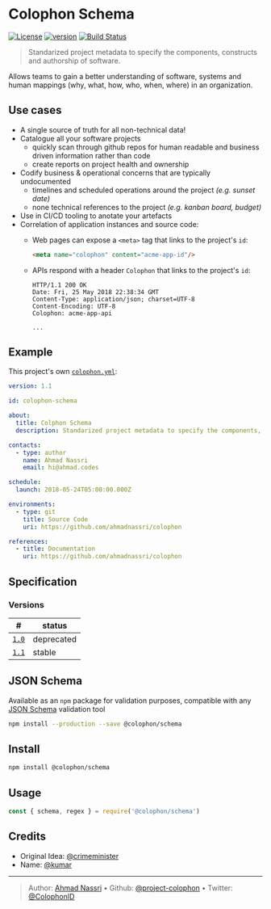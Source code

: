 # Colophon Schema

[![License][license-image]][license-url] [![version][npm-image]][npm-url] [![Build Status][circle-image]][circle-url]

> Standarized project metadata to specify the components, constructs and authorship of software.

Allows teams to gain a better understanding of software, systems and human mappings (why, what, how, who, when, where) in an organization.

## Use cases

- A single source of truth for all non-technical data!
- Catalogue all your software projects
  - quickly scan through github repos for human readable and business driven information rather than code
  - create reports on project health and ownership
- Codify business & operational concerns that are typically undocumented
  - timelines and scheduled operations around the project _(e.g. sunset date)_
  - none technical references to the project _(e.g. kanban board, budget)_
- Use in CI/CD tooling to anotate your artefacts
- Correlation of application instances and source code:
  - Web pages can expose a `<meta>` tag that links to the project's `id`:

    ```html
    <meta name="colophon" content="acme-app-id"/>
    ```
  - APIs respond with a header `Colophon` that links to the project's `id`:

    ```http
    HTTP/1.1 200 OK
    Date: Fri, 25 May 2018 22:38:34 GMT
    Content-Type: application/json; charset=UTF-8
    Content-Encoding: UTF-8
    Colophon: acme-app-api

    ...
    ```

## Example

This project's own [`colophon.yml`](.colophon.yml):

```yaml
version: 1.1

id: colophon-schema

about:
  title: Colphon Schema
  description: Standarized project metadata to specify the components, constructs and authorship of software.

contacts:
  - type: author
    name: Ahmad Nassri 
    email: hi@ahmad.codes

schedule:
  launch: 2018-05-24T05:00:00.000Z

environments:
  - type: git
    title: Source Code
    uri: https://github.com/ahmadnassri/colophon

references:
  - title: Documentation
    uri: https://github.com/ahmadnassri/colophon
```

## Specification

### Versions

| \#                   | status      |
| -------------------- | ----------- |
| [`1.0`](schema/1.0/) | deprecated  |
| [`1.1`](schema/1.1/) | stable      |

## JSON Schema

Available as an `npm` package for validation purposes, compatible with any [JSON Schema][] validation tool

```bash
npm install --production --save @colophon/schema
```

## Install

```bash
npm install @colophon/schema
```

## Usage

```js
const { schema, regex } = require('@colophon/schema')
```

## Credits

- Original Idea: [@crimeminister](https://github.com/crimeminister)
- Name: [@kumar](https://twitter.com/kumar)

---
> Author: [Ahmad Nassri](https://www.ahmadnassri.com) &bull; 
> Github: [@project-colophon](https://github.com/project-colophon) &bull; 
> Twitter: [@ColophonID](https://twitter.com/ColophonID)

[license-url]: LICENSE
[license-image]: https://img.shields.io/github/license/project-colophon/schema.svg?style=for-the-badge&logo=circleci

[circle-url]: https://circleci.com/gh/project-colophon/schema
[circle-image]: https://img.shields.io/circleci/project/github/project-colophon/schema/master.svg?style=for-the-badge&logo=circleci

[npm-url]: https://www.npmjs.com/package/@colophon/schema
[npm-image]: https://img.shields.io/npm/v/@colophon/schema.svg?style=for-the-badge&logo=npm

[json schema]: http://json-schema.org
